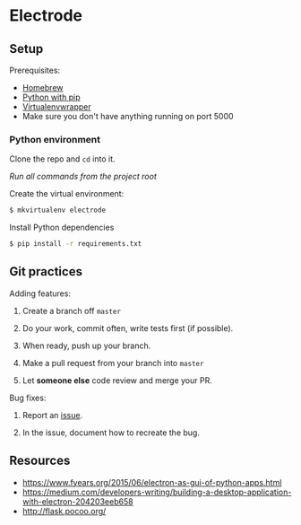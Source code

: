 # Electrode

## Setup

Prerequisites:
* [Homebrew](http://brew.sh/)
* [Python with pip](http://stackoverflow.com/a/17271838)
* [Virtualenvwrapper](https://virtualenvwrapper.readthedocs.org/en/latest/)
* Make sure you don't have anything running on port 5000

### Python environment

Clone the repo and `cd` into it.

*Run all commands from the project root*

Create the virtual environment:
```Bash
$ mkvirtualenv electrode
```

Install Python dependencies
```Bash
$ pip install -r requirements.txt
```

## Git practices

Adding features:

1. Create a branch off `master`

2. Do your work, commit often, write tests first (if possible).

3. When ready, push up your branch.  

4. Make a pull request from your branch into `master`

5. Let **someone else** code review and merge your PR.

Bug fixes:

1. Report an [issue](https://guides.github.com/features/issues/).

2. In the issue, document how to recreate the bug.

## Resources
- https://www.fyears.org/2015/06/electron-as-gui-of-python-apps.html
- https://medium.com/developers-writing/building-a-desktop-application-with-electron-204203eeb658
- http://flask.pocoo.org/
